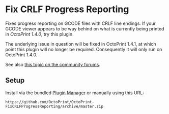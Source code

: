 # Fix CRLF Progress Reporting

Fixes progress reporting on GCODE files with CRLF line endings. If your GCODE viewer appears to be way behind on
what is currently being printed in *OctoPrint 1.4.0*, try this plugin.

The underlying issue in question will be fixed in OctoPrint 1.4.1, at which point this plugin will no longer be
required. Consequently it will only run on OctoPrint 1.4.0.

See also [this topic on the community forums](https://community.octoprint.org/t/curious-issue-with-print-progress/16304/).

## Setup

Install via the bundled [Plugin Manager](https://docs.octoprint.org/en/master/bundledplugins/pluginmanager.html)
or manually using this URL:

    https://github.com/OctoPrint/OctoPrint-FixCRLFProgressReporting/archive/master.zip

